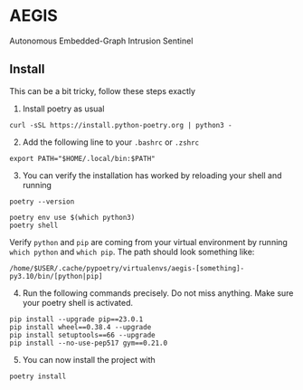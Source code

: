 # AEGIS
Autonomous Embedded-Graph Intrusion Sentinel


## Install

This can be a bit tricky, follow these steps exactly

1. Install poetry as usual

`curl -sSL https://install.python-poetry.org | python3 -`

2. Add the following line to your `.bashrc` or `.zshrc`

`export PATH="$HOME/.local/bin:$PATH"`

3. You can verify the installation has worked by reloading your shell and running

`poetry --version`

```
poetry env use $(which python3)
poetry shell
```

Verify `python` and `pip` are coming from your virtual environment by running `which python` and `which pip`. The path should look something like:

```
/home/$USER/.cache/pypoetry/virtualenvs/aegis-[something]-py3.10/bin/[python|pip]
```

4. Run the following commands precisely. Do not miss anything. Make sure your poetry shell is activated.

```
pip install --upgrade pip==23.0.1
pip install wheel==0.38.4 --upgrade
pip install setuptools==66 --upgrade
pip install --no-use-pep517 gym==0.21.0
```

5. You can now install the project with

```
poetry install
```


